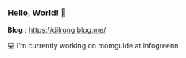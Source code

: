 ### Hello, World! 👋

**Blog** : https://dilrong.blog.me/

💻 I’m currently working on momguide at infogreenn
